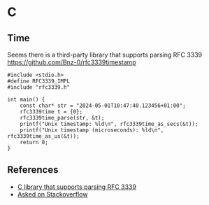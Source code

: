 # C



## Time

Seems there is a third-party library that supports parsing RFC 3339
https://github.com/Bnz-0/rfc3339timestamp

```
#include <stdio.h>
#define RFC3339_IMPL
#include "rfc3339.h"

int main() {
	const char* str = "2024-05-01T10:47:40.123456+01:00";
	rfc3339time t = {0};
	rfc3339time_parse(str, &t);
	printf("Unix timestamp: %ld\n", rfc3339time_as_secs(&t));
	printf("Unix timestamp (microseconds): %ld\n", rfc3339time_as_us(&t));
	return 0;
}
```

## References

* [C library that supports parsing RFC 3339](https://github.com/Bnz-0/rfc3339timestamp/issues/2)
* [Asked on Stackoverflow](https://stackoverflow.com/questions/79680826/is-there-a-library-to-parse-time-rfc-3339-in-pure-c?noredirect=1#comment140544984_79680826)